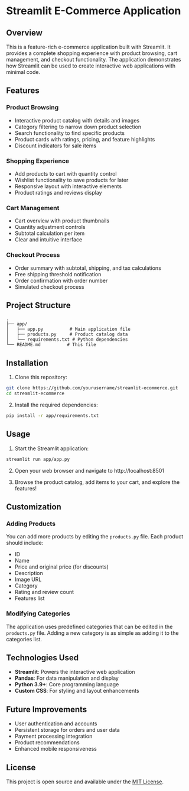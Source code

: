 # Streamlit E-Commerce Application

## Overview
This is a feature-rich e-commerce application built with Streamlit. It provides a complete shopping experience with product browsing, cart management, and checkout functionality. The application demonstrates how Streamlit can be used to create interactive web applications with minimal code.

## Features

### Product Browsing
- Interactive product catalog with details and images
- Category filtering to narrow down product selection
- Search functionality to find specific products
- Product cards with ratings, pricing, and feature highlights
- Discount indicators for sale items

### Shopping Experience
- Add products to cart with quantity control
- Wishlist functionality to save products for later
- Responsive layout with interactive elements
- Product ratings and reviews display

### Cart Management
- Cart overview with product thumbnails
- Quantity adjustment controls
- Subtotal calculation per item
- Clear and intuitive interface

### Checkout Process
- Order summary with subtotal, shipping, and tax calculations
- Free shipping threshold notification
- Order confirmation with order number
- Simulated checkout process

## Project Structure
```
.
├── app/
│   ├── app.py          # Main application file
│   ├── products.py     # Product catalog data
│   └── requirements.txt # Python dependencies
└── README.md          # This file
```

## Installation

1. Clone this repository:
```bash
git clone https://github.com/yourusername/streamlit-ecommerce.git
cd streamlit-ecommerce
```

2. Install the required dependencies:
```bash
pip install -r app/requirements.txt
```

## Usage

1. Start the Streamlit application:
```bash
streamlit run app/app.py
```

2. Open your web browser and navigate to http://localhost:8501

3. Browse the product catalog, add items to your cart, and explore the features!

## Customization

### Adding Products
You can add more products by editing the `products.py` file. Each product should include:
- ID
- Name
- Price and original price (for discounts)
- Description
- Image URL
- Category
- Rating and review count
- Features list

### Modifying Categories
The application uses predefined categories that can be edited in the `products.py` file. Adding a new category is as simple as adding it to the categories list.

## Technologies Used

- **Streamlit**: Powers the interactive web application
- **Pandas**: For data manipulation and display
- **Python 3.9+**: Core programming language
- **Custom CSS**: For styling and layout enhancements

## Future Improvements

- User authentication and accounts
- Persistent storage for orders and user data
- Payment processing integration
- Product recommendations
- Enhanced mobile responsiveness

## License

This project is open source and available under the [MIT License](LICENSE).
